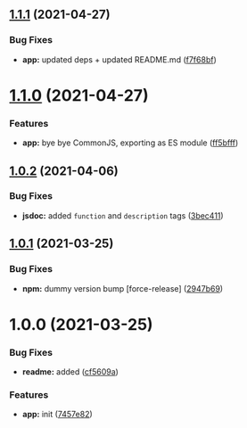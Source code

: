 ## [1.1.1](https://github.com/bamdadsabbagh/speed-to-percentage/compare/v1.1.0...v1.1.1) (2021-04-27)


### Bug Fixes

* **app:** updated deps + updated README.md ([f7f68bf](https://github.com/bamdadsabbagh/speed-to-percentage/commit/f7f68bfd4b0b4767233ca9603ffeff50d2b064a7))

# [1.1.0](https://github.com/bamdadsabbagh/speed-to-percentage/compare/v1.0.2...v1.1.0) (2021-04-27)


### Features

* **app:** bye bye CommonJS, exporting as ES module ([ff5bfff](https://github.com/bamdadsabbagh/speed-to-percentage/commit/ff5bfff36cefd0cf7f72373e120e9a53e9e88565))

## [1.0.2](https://github.com/bamdadsabbagh/speed-to-percentage/compare/v1.0.1...v1.0.2) (2021-04-06)


### Bug Fixes

* **jsdoc:** added `function` and `description` tags ([3bec411](https://github.com/bamdadsabbagh/speed-to-percentage/commit/3bec411c05a7e23ba61a9efff9b529297a29c8a6))

## [1.0.1](https://github.com/bamdadsabbagh/speed-to-percentage/compare/v1.0.0...v1.0.1) (2021-03-25)


### Bug Fixes

* **npm:** dummy version bump [force-release] ([2947b69](https://github.com/bamdadsabbagh/speed-to-percentage/commit/2947b69da9e14d10126cca5c64d9ff1580e9b3df))

# 1.0.0 (2021-03-25)


### Bug Fixes

* **readme:** added ([cf5609a](https://github.com/bamdadsabbagh/speed-to-percentage/commit/cf5609a8e96237425d5e15ac4e9272d4897934d1))


### Features

* **app:** init ([7457e82](https://github.com/bamdadsabbagh/speed-to-percentage/commit/7457e82d8b979b49fc58417a77e7ff8ff6724bb2))
